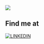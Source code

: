 <img src="https://i.imgur.com/LjdlSeq_d.webp?maxwidth=760&fidelity=grand" align="center"></img>

## Find me at
[![LINKEDIN](https://img.shields.io/badge/Jefferson_Mejía-white?style=for-the-badge&logo=linkedin&logoColor=006A99&labelColor=white)](https://www.linkedin.com/in/jeffersonmejia/)
